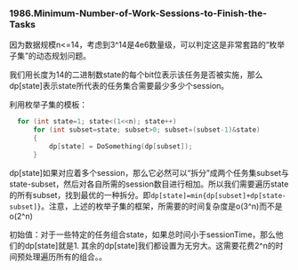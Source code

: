 ### 1986.Minimum-Number-of-Work-Sessions-to-Finish-the-Tasks

因为数据规模n<=14，考虑到3^14是4e6数量级，可以判定这是非常套路的“枚举子集”的动态规划问题。

我们用长度为14的二进制数state的每个bit位表示该任务是否被实施，那么dp[state]表示state所代表的任务集合需要最少多少个session。

利用枚举子集的模板：
```cpp
  for (int state=1; state<(1<<n); state++)  
      for (int subset=state; subset>0; subset=(subset-1)&state)
      {
          dp[state] = DoSomething(dp[subset]);
      }  
```
dp[state]如果对应着多个session，那么它必然可以“拆分”成两个任务集subset与state-subset，然后对各自所需的session数目进行相加。所以我们需要遍历state的所有subset，找到最优的一种拆分。即```dp[state]=min{dp[subset]+dp[state-subset]}```。注意，上述的枚举子集的框架，所需要的时间复杂度是o(3^n)而不是o(2^n)

初始值：对于一些特定的任务组合state，如果总时间小于sessionTime，那么他们的dp[state]就是1. 其余的dp[state]我们都设置为无穷大。这需要花费2^n的时间预处理遍历所有的组合。。


